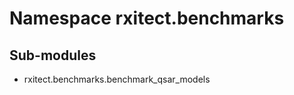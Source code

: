 Namespace rxitect.benchmarks
============================

Sub-modules
-----------
* rxitect.benchmarks.benchmark_qsar_models
